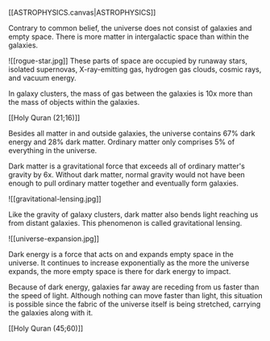 [[ASTROPHYSICS.canvas|ASTROPHYSICS]]

Contrary to common belief, the universe does not consist of galaxies and empty space. There is more matter in intergalactic space than within the galaxies.

![[rogue-star.jpg]]
These parts of space are occupied by runaway stars, isolated supernovas, X-ray-emitting gas, hydrogen gas clouds, cosmic rays, and vacuum energy.

In galaxy clusters, the mass of gas between the galaxies is 10x more than the mass of objects within the galaxies.

[[Holy Quran (21;16)]]

Besides all matter in and outside galaxies, the universe contains 67% dark energy and 28% dark matter. Ordinary matter only comprises 5% of everything in the universe.

Dark matter is a gravitational force that exceeds all of ordinary matter's gravity by 6x. Without dark matter, normal gravity would not have been enough to pull ordinary matter together and eventually form galaxies.

![[gravitational-lensing.jpg]]

Like the gravity of galaxy clusters, dark matter also bends light reaching us from distant galaxies. This phenomenon is called gravitational lensing.

![[universe-expansion.jpg]]

Dark energy is a force that acts on and expands empty space in the universe. It continues to increase exponentially as the more the universe expands, the more empty space is there for dark energy to impact.

Because of dark energy, galaxies far away are receding from us faster than the speed of light. Although nothing can move faster than light, this situation is possible since the fabric of the universe itself is being stretched, carrying the galaxies along with it.

[[Holy Quran (45;60)]]